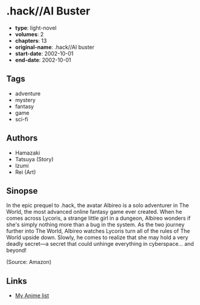 # .hack//AI Buster

-   **type**: light-novel
-   **volumes**: 2
-   **chapters**: 13
-   **original-name**: .hack//AI buster
-   **start-date**: 2002-10-01
-   **end-date**: 2002-10-01

## Tags

-   adventure
-   mystery
-   fantasy
-   game
-   sci-fi

## Authors

-   Hamazaki
-   Tatsuya (Story)
-   Izumi
-   Rei (Art)

## Sinopse

In the epic prequel to .hack, the avatar Albireo is a solo adventurer in The World, the most advanced online fantasy game ever created. When he comes across Lycoris, a strange little girl in a dungeon, Albireo wonders if she's simply nothing more than a bug in the system. As the two journey further into The World, Albireo watches Lycoris turn all of the rules of The World upside down. Slowly, he comes to realize that she may hold a very deadly secret—a secret that could unhinge everything in cyberspace... and beyond! 

(Source: Amazon)

## Links

-   [My Anime list](https://myanimelist.net/manga/955/hack__AI_Buster)
